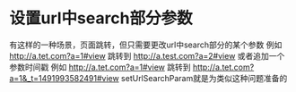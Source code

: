 # 设置url中search部分参数

有这样的一种场景，页面跳转，但只需要更改url中search部分的某个参数
例如 http://a.tet.com?a=1#view 跳转到 http://a.test.com?a=2#view
或者追加一个参数时间戳
例如 http://a.tet.com?a=1#view 跳转到 http://a.tet.com?a=1&_t=1491993582491#view
setUrlSearchParam就是为类似这种问题准备的
